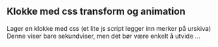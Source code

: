 ## Klokke med css transform og animation

Lager en klokke med css (et lite js script legger inn merker på urskiva)
Denne viser bare sekundviser, men det bør være enkelt å utvide ...